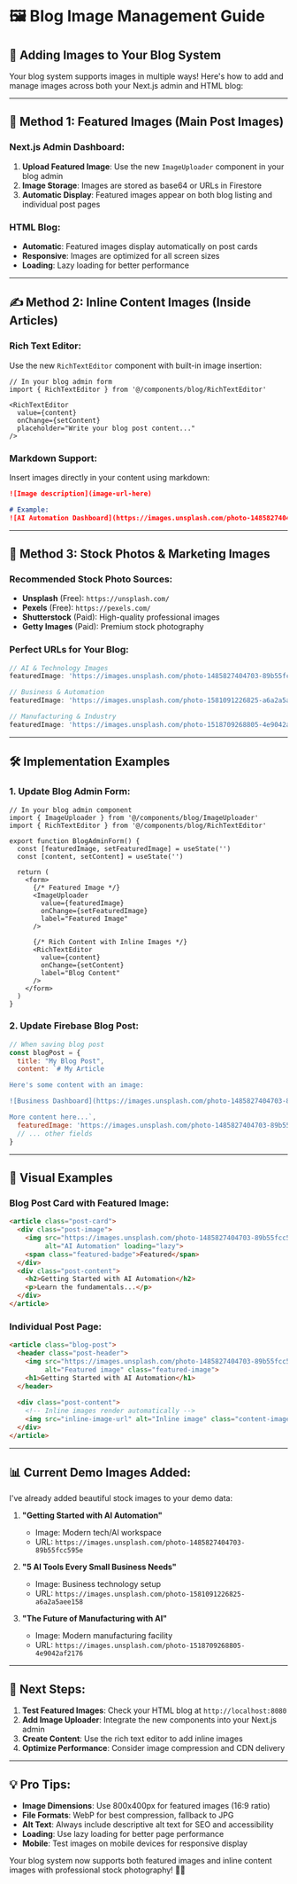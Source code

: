 # 🖼️ **Blog Image Management Guide**

## 📝 **Adding Images to Your Blog System**

Your blog system supports images in multiple ways! Here's how to add and manage images across both your Next.js admin and HTML blog:

---

## 🎨 **Method 1: Featured Images (Main Post Images)**

### **Next.js Admin Dashboard:**
1. **Upload Featured Image**: Use the new `ImageUploader` component in your blog admin
2. **Image Storage**: Images are stored as base64 or URLs in Firestore
3. **Automatic Display**: Featured images appear on both blog listing and individual post pages

### **HTML Blog:**
- **Automatic**: Featured images display automatically on post cards
- **Responsive**: Images are optimized for all screen sizes
- **Loading**: Lazy loading for better performance

---

## ✍️ **Method 2: Inline Content Images (Inside Articles)**

### **Rich Text Editor:**
Use the new `RichTextEditor` component with built-in image insertion:

```tsx
// In your blog admin form
import { RichTextEditor } from '@/components/blog/RichTextEditor'

<RichTextEditor
  value={content}
  onChange={setContent}
  placeholder="Write your blog post content..."
/>
```

### **Markdown Support:**
Insert images directly in your content using markdown:

```markdown
![Image description](image-url-here)

# Example:
![AI Automation Dashboard](https://images.unsplash.com/photo-1485827404703-89b55fcc595e)
```

---

## 🎯 **Method 3: Stock Photos & Marketing Images**

### **Recommended Stock Photo Sources:**
- **Unsplash** (Free): `https://unsplash.com/`
- **Pexels** (Free): `https://pexels.com/`
- **Shutterstock** (Paid): High-quality professional images
- **Getty Images** (Paid): Premium stock photography

### **Perfect URLs for Your Blog:**
```javascript
// AI & Technology Images
featuredImage: 'https://images.unsplash.com/photo-1485827404703-89b55fcc595e?w=800&h=400&fit=crop&crop=center'

// Business & Automation
featuredImage: 'https://images.unsplash.com/photo-1581091226825-a6a2a5aee158?w=800&h=400&fit=crop&crop=center'

// Manufacturing & Industry
featuredImage: 'https://images.unsplash.com/photo-1518709268805-4e9042af2176?w=800&h=400&fit=crop&crop=center'
```

---

## 🛠️ **Implementation Examples**

### **1. Update Blog Admin Form:**

```tsx
// In your blog admin component
import { ImageUploader } from '@/components/blog/ImageUploader'
import { RichTextEditor } from '@/components/blog/RichTextEditor'

export function BlogAdminForm() {
  const [featuredImage, setFeaturedImage] = useState('')
  const [content, setContent] = useState('')

  return (
    <form>
      {/* Featured Image */}
      <ImageUploader
        value={featuredImage}
        onChange={setFeaturedImage}
        label="Featured Image"
      />

      {/* Rich Content with Inline Images */}
      <RichTextEditor
        value={content}
        onChange={setContent}
        label="Blog Content"
      />
    </form>
  )
}
```

### **2. Update Firebase Blog Post:**

```javascript
// When saving blog post
const blogPost = {
  title: "My Blog Post",
  content: `# My Article

Here's some content with an image:

![Business Dashboard](https://images.unsplash.com/photo-1485827404703-89b55fcc595e)

More content here...`,
  featuredImage: 'https://images.unsplash.com/photo-1485827404703-89b55fcc595e',
  // ... other fields
}
```

---

## 🎨 **Visual Examples**

### **Blog Post Card with Featured Image:**
```html
<article class="post-card">
  <div class="post-image">
    <img src="https://images.unsplash.com/photo-1485827404703-89b55fcc595e" 
         alt="AI Automation" loading="lazy">
    <span class="featured-badge">Featured</span>
  </div>
  <div class="post-content">
    <h2>Getting Started with AI Automation</h2>
    <p>Learn the fundamentals...</p>
  </div>
</article>
```

### **Individual Post Page:**
```html
<article class="blog-post">
  <header class="post-header">
    <img src="https://images.unsplash.com/photo-1485827404703-89b55fcc595e" 
         alt="Featured image" class="featured-image">
    <h1>Getting Started with AI Automation</h1>
  </header>
  
  <div class="post-content">
    <!-- Inline images render automatically -->
    <img src="inline-image-url" alt="Inline image" class="content-image">
  </div>
</article>
```

---

## 📊 **Current Demo Images Added:**

I've already added beautiful stock images to your demo data:

1. **"Getting Started with AI Automation"**
   - Image: Modern tech/AI workspace
   - URL: `https://images.unsplash.com/photo-1485827404703-89b55fcc595e`

2. **"5 AI Tools Every Small Business Needs"**
   - Image: Business technology setup
   - URL: `https://images.unsplash.com/photo-1581091226825-a6a2a5aee158`

3. **"The Future of Manufacturing with AI"**
   - Image: Modern manufacturing facility
   - URL: `https://images.unsplash.com/photo-1518709268805-4e9042af2176`

---

## 🚀 **Next Steps:**

1. **Test Featured Images**: Check your HTML blog at `http://localhost:8080`
2. **Add Image Uploader**: Integrate the new components into your Next.js admin
3. **Create Content**: Use the rich text editor to add inline images
4. **Optimize Performance**: Consider image compression and CDN delivery

---

## 💡 **Pro Tips:**

- **Image Dimensions**: Use 800x400px for featured images (16:9 ratio)
- **File Formats**: WebP for best compression, fallback to JPG
- **Alt Text**: Always include descriptive alt text for SEO and accessibility
- **Loading**: Use lazy loading for better page performance
- **Mobile**: Test images on mobile devices for responsive display

Your blog system now supports both featured images and inline content images with professional stock photography! 🎨📸
